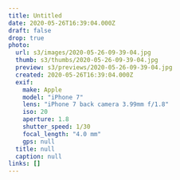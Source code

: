 ```yaml
---
title: Untitled
date: 2020-05-26T16:39:04.000Z
draft: false
drop: true
photo:
  url: s3/images/2020-05-26-09-39-04.jpg
  thumb: s3/thumbs/2020-05-26-09-39-04.jpg
  preview: s3/previews/2020-05-26-09-39-04.jpg
  created: 2020-05-26T16:39:04.000Z
  exif:
    make: Apple
    model: "iPhone 7"
    lens: "iPhone 7 back camera 3.99mm f/1.8"
    iso: 20
    aperture: 1.8
    shutter_speed: 1/30
    focal_length: "4.0 mm"
    gps: null
  title: null
  caption: null
links: []
---
```

